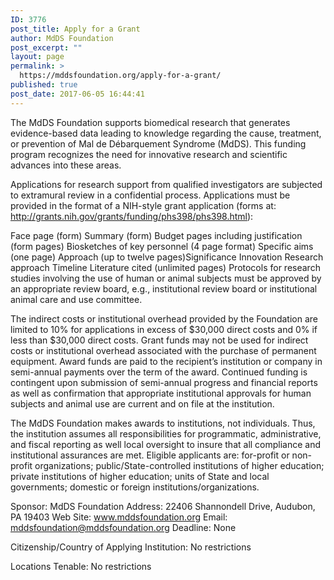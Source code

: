 ```yaml
---
ID: 3776
post_title: Apply for a Grant
author: MdDS Foundation
post_excerpt: ""
layout: page
permalink: >
  https://mddsfoundation.org/apply-for-a-grant/
published: true
post_date: 2017-06-05 16:44:41
---
```

The MdDS Foundation supports biomedical research that generates evidence-based data leading to knowledge regarding the cause, treatment, or prevention of Mal de Débarquement Syndrome (MdDS). This funding program recognizes the need for innovative research and scientific advances into these areas.

Applications for research support from qualified investigators are subjected to extramural review in a confidential process. Applications must be provided in the format of a NIH-style grant application (forms at: http://grants.nih.gov/grants/funding/phs398/phs398.html):

Face page (form)
Summary (form)
Budget pages including justification (form pages)
Biosketches of key personnel (4 page format)
Specific aims (one page)
Approach (up to twelve pages)Significance
Innovation
Research approach
Timeline
Literature cited (unlimited pages)
Protocols for research studies involving the use of human or animal subjects must be approved by an appropriate review board, e.g., institutional review board or institutional animal care and use committee.

The indirect costs or institutional overhead provided by the Foundation are limited to 10% for applications in excess of $30,000 direct costs and 0% if less than $30,000 direct costs. Grant funds may not be used for indirect costs or institutional overhead associated with the purchase of permanent equipment. Award funds are paid to the recipient’s institution or company in semi-annual payments over the term of the award. Continued funding is contingent upon submission of semi-annual progress and financial reports as well as confirmation that appropriate institutional approvals for human subjects and animal use are current and on file at the institution.

The MdDS Foundation makes awards to institutions, not individuals. Thus, the institution assumes all responsibilities for programmatic, administrative, and fiscal reporting as well local oversight to insure that all compliance and institutional assurances are met. Eligible applicants are: for-profit or non-profit organizations; public/State-controlled institutions of higher education; private institutions of higher education; units of State and local governments; domestic or foreign institutions/organizations.

Sponsor: MdDS Foundation
Address: 22406 Shannondell Drive, Audubon, PA 19403
Web Site: www.mddsfoundation.org
Email: mddsfoundation@mddsfoundation.org
Deadline: None

Citizenship/Country of Applying Institution: No restrictions

Locations Tenable: No restrictions

<script type="text/javascript" src="//downloads.mailchimp.com/js/signup-forms/popup/unique-methods/embed.js" data-dojo-config="usePlainJson: true, isDebug: false"></script><script type="text/javascript">window.dojoRequire(["mojo/signup-forms/Loader"], function(L) { L.start({"baseUrl":"mc.us15.list-manage.com","uuid":"05a75d12af55dae23b7fdc0c9","lid":"fd908897f0","uniqueMethods":true}) })</script>